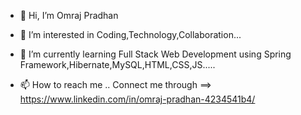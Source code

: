 - 👋 Hi, I’m Omraj Pradhan
- 👀 I’m interested in Coding,Technology,Collaboration...
- 🌱 I’m currently learning Full Stack Web Development using Spring Framework,Hibernate,MySQL,HTML,CSS,JS.....
  
- 📫 How to reach me .. Connect me through ==> https://www.linkedin.com/in/omraj-pradhan-4234541b4/

<!---
om-hub98/om-hub98 is a ✨ special ✨ repository because its `README.md` (this file) appears on your GitHub profile.
You can click the Preview link to take a look at your changes.
--->
